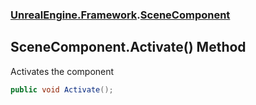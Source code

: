 ### [UnrealEngine.Framework](./UnrealEngine-Framework.md 'UnrealEngine.Framework').[SceneComponent](./SceneComponent.md 'UnrealEngine.Framework.SceneComponent')
## SceneComponent.Activate() Method
Activates the component  
```csharp
public void Activate();
```
